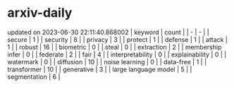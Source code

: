 # arxiv-daily
updated on 2023-06-30 22:11:40.868002
| keyword | count |
| - | - |
| secure | 1 |
| security | 8 |
| privacy | 3 |
| protect | 1 |
| defense | 1 |
| attack | 1 |
| robust | 16 |
| biometric | 0 |
| steal | 0 |
| extraction | 2 |
| membership infer | 0 |
| federate | 2 |
| fair | 4 |
| interpretability | 0 |
| explainability | 0 |
| watermark | 0 |
| diffusion | 10 |
| noise learning | 0 |
| data-free | 1 |
| transformer | 10 |
| generative | 3 |
| large language model | 5 |
| segmentation | 6 |
